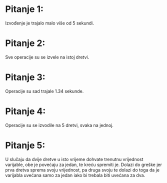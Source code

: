 # Pitanje 1:
Izvođenje je trajalo malo više od 5 sekundi.

# Pitanje 2:
Sve operacije su se izvele na istoj dretvi.

# Pitanje 3:
Operacije su sad trajale 1.34 sekunde.

# Pitanje 4:
Operacije su se izvodile na 5 dretvi, svaka na jednoj.

# Pitanje 5:
U slučaju da dvije dretve u isto vrijeme dohvate trenutnu vrijednost varijable, obe je povećaju za jedan,
te kreću spremiti je. Dolazi do greške jer prva dretva sprema svoju vrijednost, pa druga svoju te dolazi do toga
da je varijabla uvećana samo za jedan iako bi trebala biti uvećana za dva.
